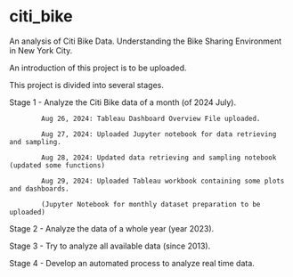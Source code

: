 # citi_bike
An analysis of Citi Bike Data. Understanding the Bike Sharing Environment in New York City.

An introduction of this project is to be uploaded.

This project is divided into several stages.

  Stage 1 - Analyze the Citi Bike data of a month (of 2024 July).
  
            Aug 26, 2024: Tableau Dashboard Overview File uploaded.
            
            Aug 27, 2024: Uploaded Jupyter notebook for data retrieving and sampling.

            Aug 28, 2024: Updated data retrieving and sampling notebook (updated some functions)

            Aug 29, 2024: Uploaded Tableau workbook containing some plots and dashboards.
            
            (Jupyter Notebook for monthly dataset preparation to be uploaded)

  Stage 2 - Analyze the data of a whole year (year 2023).

  Stage 3 - Try to analyze all available data (since 2013).

  Stage 4 - Develop an automated process to analyze real time data.

